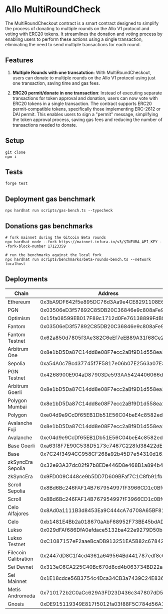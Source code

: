 # Allo MultiRoundCheck

The MultiRoundCheckout contract is a smart contract designed to simplify the process of donating to multiple rounds on the Allo V1 protocol
and voting with ERC20 tokens.
It streamlines the donation and voting process by enabling users to perform these actions using a single transaction,
eliminating the need to send multiple transactions for each round.

## Features

1. **Multiple Rounds with one transatction**: With MultiRoundCheckout, users can donate to multiple rounds on the Allo V1 protocol using just one transaction, saving time and gas fees.

2. **ERC20 permit/donate in one transaction**: Instead of executing separate transactions for token approval and donation, users can now vote with ERC20 tokens in a single transaction.
The contract supports ERC20 permit-compatible tokens, specifically those implementing ERC-2612 or DAI permit.
This enables users to sign a "permit" message, simplifying the token approval process, saving gas fees and reducing the number of transactions needed to donate.

## Setup

```
git clone
npm i
```

## Tests

```
forge test
```

## Deployment gas benchmark

```
npx hardhat run scripts/gas-bench.ts --typecheck
```

## Donations gas benchmarks

```
# fork mainnet during the Gitcoin Beta rounds
npx hardhat node --fork https://mainnet.infura.io/v3/$INFURA_API_KEY --fork-block-number 17123359

# run the benchmarks against the local fork
npx hardhat run scripts/benchmarks/beta-rounds-bench.ts --network localhost
```

## Deployments

| Chain                 | Address                                    |
|-----------------------|--------------------------------------------|
| Ethereum              | 0x3bA9DF642f5e895DC76d3Aa9e4CE8291108E65b1 |
| PGN                   | 0x03506eD3f57892C85DB20C36846e9c808aFe9ef4 |
| Optimism              | 0x15fa08599EB017F89c1712d0Fe76138899FdB9db |
| Fantom                | 0x03506eD3f57892C85DB20C36846e9c808aFe9ef4 |
| Fantom Testnet        | 0x62a850d7805f3Ae382C6eEf7eEB89A31f68Ce2d5 |
| Arbitrum One          | 0x8e1bD5Da87C14dd8e08F7ecc2aBf9D1d558ea174 |
| Sepolia               | 0xa54A0c7Bcd37745f7F5817e06b07E2563a07E309 |
| PGN Testnet           | 0x4268900E904aD87903De593AA5424406066d9ea2 |
| Arbitrum Goerli       | 0x8e1bD5Da87C14dd8e08F7ecc2aBf9D1d558ea174 |
| Polygon Mumbai        | 0x8e1bD5Da87C14dd8e08F7ecc2aBf9D1d558ea174 |
| Polygon               | 0xe04d9e9CcDf65EB1Db51E56C04beE4c8582edB73 |
| Avalanche Fuji        | 0x8e1bD5Da87C14dd8e08F7ecc2aBf9D1d558ea174 |
| Avalanche             | 0xe04d9e9CcDf65EB1Db51E56C04beE4c8582edB73 |
| Base Goerli           | 0xa63f8F7E90C538D5173c7467C228fd38422dE9e9 |
| Base                  | 0x7C24f3494CC958CF268a92b45D7e54310d161794 |
| zkSyncEra Sepolia     | 0x32e93A37dc02f97b8EDe446D8e468B1a894b47e0 |
| zkSyncEra             | 0x9FD009C448ce9b5DD7D609BFaf7C1C8fb91fb3ff |
| Scroll Sepolia        | 0x8Bd6Bc246FAF14B767954997fF3966CD1c0Bf0f5 |
| Scroll                | 0x8Bd6Bc246FAF14B767954997fF3966CD1c0Bf0f5 |
| Celo Alfajores        | 0x8Ad0a1111B3d8453Ea9C444cA7d708A65BF81Def |
| Celo                  | 0xb1481E4Bb2a018670aAbF68952F73BE45bdAD62D |
| Lukso                 | 0x029dFAf686DfA0efdace5132ba422e9279D50b5b |
| Lukso Testnet         | 0xC1087157eF2aaeBcaDB913251EA5B82c678424F7 |
| Filecoin Calibration  | 0x2447dD8C1f4cd4361a649564Bd441787edf8c03A |
| Sei Devnet            | 0x313eC6CA225C40Bc670d8cd4b063734BD22ad1ab |
| Sei Mainnet           | 0x1E18cdce56B3754c4Dca34CB3a7439C24E8363de |
| Metis Andromeda       | 0x710172b2C0aCc629A3FD23D436c347807dD5C412 |
| Gnosis                | 0xDE915119349E817f5012fa03f88F5C784d56A1fE |


